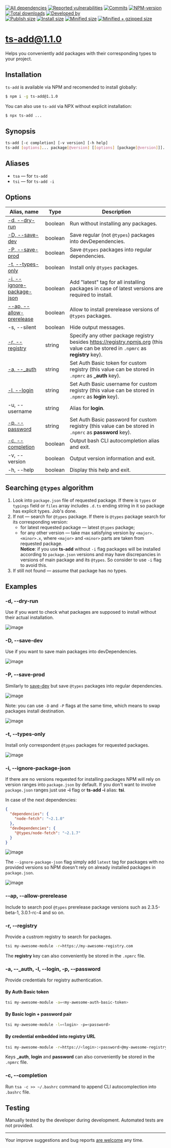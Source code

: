 [![All dependencies](https://img.shields.io/librariesio/release/npm/ts-add/1.1.0?style=flat-square "All dependencies of ts-add@1.1.0")](https://libraries.io/npm/ts-add/1.1.0)
[![Reported vulnerabilities](https://img.shields.io/snyk/vulnerabilities/npm/ts-add@1.1.0?style=flat-square "Reported vulnerabilities of ts-add@1.1.0")](https://snyk.io/test/npm/ts-add/1.1.0)
[![Commits](https://flat.badgen.net/github/commits/ArthurKa/ts-add)](https://github.com/ArthurKa/ts-add/commits/master)
[![NPM-version](https://img.shields.io/badge/npm-v1.1.0-blue.svg?style=flat-square&&logo=npm "Current NPM-version")](https://www.npmjs.com/package/ts-add/v/1.1.0)
[![Total downloads](https://img.shields.io/npm/dt/ts-add?style=flat-square "Total downloads for all the time")](https://npm-stat.com/charts.html?package=ts-add)
[![Developed by](https://img.shields.io/badge/developed_by-ArthurKa-blueviolet.svg?style=flat-square "GitHub")](https://github.com/ArthurKa)\
[![Publish size](https://flat.badgen.net/packagephobia/publish/ts-add@1.1.0?label=publish 'Publish size of ts-add@1.1.0')](https://packagephobia.now.sh/result?p=ts-add@1.1.0)
[![Install size](https://flat.badgen.net/packagephobia/install/ts-add@1.1.0?label=install 'Install size of ts-add@1.1.0')](https://packagephobia.now.sh/result?p=ts-add@1.1.0)
[![Minified size](https://img.shields.io/bundlephobia/min/ts-add@1.1.0?style=flat-square&label=minified "Minified size of ts-add@1.1.0")](https://bundlephobia.com/result?p=ts-add@1.1.0)
[![Minified + gzipped size](https://img.shields.io/bundlephobia/minzip/ts-add@1.1.0?style=flat-square&label=minzipped "Minified + gzipped size of ts-add@1.1.0")](https://bundlephobia.com/result?p=ts-add@1.1.0)

# ts-add@1.1.0

Helps you conveniently add packages with their corresponding types to your project.

## Installation
`ts-add` is available via NPM and recomended to install globally:
```bash
$ npm i -g ts-add@1.1.0
```
You can also use `ts-add` via NPX without explicit installation:
```bash
$ npx ts-add ...
```

## Synopsis
```bash
ts-add [-c completion] [-v version] [-h help]
ts-add [options]... package[@version] [[options] [package[@version]]]...
```

## Aliases
- `tsa` — for `ts-add`
- `tsi` — for `ts-add -i`

## Options
| Alias, name                       | Type    | Description
|-----------------------------------|---------|-
| [-d, --dry-run](#-d---dry-run)             | boolean | Run without installing any packages.
| [-D, --save-dev](#-d---save-dev)            | boolean | Save regular (not `@types`) packages into devDependencies.
| [-P, --save-prod](#-p---save-prod)           | boolean | Save `@types` packages into regular dependencies.
| [-t, --types-only](#-t---types-only)          | boolean | Install only `@types` packages.
| [-i, --ignore-package-json](#-i---ignore-package-json) | boolean | Add "latest" tag for all installing packages in case of latest versions are required to install.
| [--ap, --allow-prerelease](#--ap---allow-prerelease) | boolean | Allow to install prerelease versions of `@types` packages.
| -s, --silent                      | boolean | Hide output messages.
| [-r, --registry](#-r---registry)            | string  | Specify any other package registry besides https://registry.npmjs.org (this value can be stored in `.npmrc` as **registry** key).
| [-a, --_auth](#-a---_auth--l---login--p---password)     | string  | Set Auth Basic token for custom registry (this value can be stored in `.npmrc` as **_auth** key).
| [-l, --login](#-a---_auth--l---login--p---password)     | string  | Set Auth Basic username for custom registry (this value can be stored in `.npmrc` as **login** key).
| -u, --username                    | string  | Alias for **login**.
| [-p, --password](#-a---_auth--l---login--p---password)  | string  | Set Auth Basic password for custom registry (this value can be stored in `.npmrc` as **password** key).
| [-c, --completion](#-c---completion)          | boolean | Output bash CLI autocompletion alias and exit.
| -v, --version                     | boolean | Output version information and exit.
| -h, --help                        | boolean | Display this help and exit.

## Searching `@types` algorithm
1. Look into `package.json` file of requested package. If there is `types` or `typings` field or `files` array includes `.d.ts` ending string in it so package has explicit types. Job's done.
2. If not — search for `@types` package. If there is `@types` package search for its corresponding version:
   - for latest requested package — latest `@types` package;
   - for any other version — take max satisfying version by `<major>.<minor>.x`, where `<major>` and `<minor>` parts are taken from requested package.\
   **Notice**: if you use **ts-add** without `-i` flag packages will be installed according to `package.json` versions and may have discrepancies in versions of main package and its `@types`. So consider to use `-i` flag to avoid this.
3. If still not found — assume that package has no types.

## Examples
### -d, --dry-run
Use if you want to check what packages are supposed to install without their actual installation.

![image](https://user-images.githubusercontent.com/16370704/117040928-15673000-ad13-11eb-8ad0-b5b1b81908da.png)

### -D, --save-dev
Use if you want to save main packages into devDependencies.

![image](https://user-images.githubusercontent.com/16370704/117041052-36c81c00-ad13-11eb-9fb3-f6d0976d23bc.png)

### -P, --save-prod
Similarly to [save-dev](#-d---save-dev) but save `@types` packages into regular dependencies.

![image](https://user-images.githubusercontent.com/16370704/118207155-b751ef80-b46c-11eb-93e9-f04707a9a2a0.png)

Note: you can use `-D` and `-P` flags at the same time, which means to swap packages install destination.

![image](https://user-images.githubusercontent.com/16370704/118167875-d9794c80-b42f-11eb-98fa-ee4bfeca2e2a.png)

### -t, --types-only
Install only correspondent `@types` packages for requested packages.

![image](https://user-images.githubusercontent.com/16370704/118170474-cf0c8200-b432-11eb-96e6-4879ec9a62bd.png)

### -i, --ignore-package-json
If there are no versions requested for installing packages NPM will rely on version ranges into `package.json` by default. If you don't want to involve `package.json` ranges just use **-i** flag or **ts-add -i** alias: **tsi**.

In case of the next dependencies:
```json
{
  "dependencies": {
    "node-fetch": "~2.1.0"
  },
  "devDependencies": {
    "@types/node-fetch": "~2.1.7"
  }
}
```

![image](https://user-images.githubusercontent.com/16370704/118171224-c8cad580-b433-11eb-8af0-118540f833ba.png)

The `--ignore-package-json` flag simply add `latest` tag for packages with no provided versions so NPM doesn't rely on already installed packages in `package.json`.

![image](https://user-images.githubusercontent.com/16370704/118376582-78897a00-b5d1-11eb-9ead-f560a302ecd8.png)

### --ap, --allow-prerelease
Include to search pool `@types` prerelease package versions such as 2.3.5-beta-1, 3.0.1-rc-4 and so on.

### -r, --registry
Provide a custrom registry to search for packages.
```bash
tsi my-awesome-module -r=https://my-awesome-registry.com
```

The **registry** key can also conveniently be stored in the `.npmrc` file.

### -a, --_auth, -l, --login, -p, --password
Provide credentials for registry authentication.

#### By Auth Basic token
```bash
tsi my-awesome-module -a=<my-awesome-auth-basic-token>
```

#### By Basic login + password pair
```bash
tsi my-awesome-module -l=<login> -p=<password>
```

#### By credential embedded into registry URL
```bash
tsi my-awesome-module -r=https://<login>:<password>@my-awesome-registry.com
```

Keys **_auth**, **login** and **password** can also conveniently be stored in the `.npmrc` file.

### -c, --completion
Run `tsa -c >> ~/.bashrc` command to append CLI autocomplection into `.bashrc` file.

## Testing
Manually tested by the developer during development. Automated tests are not provided.

---

Your improve suggestions and bug reports [are welcome](https://github.com/ArthurKa/ts-add/issues) any time.
